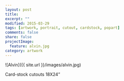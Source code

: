 ```yaml
---
layout: post
title: 
excerpt: ""
modified: 2015-03-29
tags: [artwork, portrait, cutout, cardstock, popart]
comments: false
share: false
projectImage:
  feature: alvin.jpg
category: artwork
---
```


![Alvin]({{ site.url }}/images/alvin.jpg)

Card-stock cutouts 18X24”
